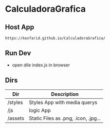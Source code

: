 # CalculadoraGrafica

## Host App

`https://kevfarid.github.io/CalculadoraGrafica/`

## Run Dev
- open dile index.js in browser

## Dirs
| Dir     | Description |
| ----------- | ----------- |
| /styles     | Styles App with media querys |
| /js   | logic App        |
| /assets   | Static Files  as .png, .icon, .jpg...     |
